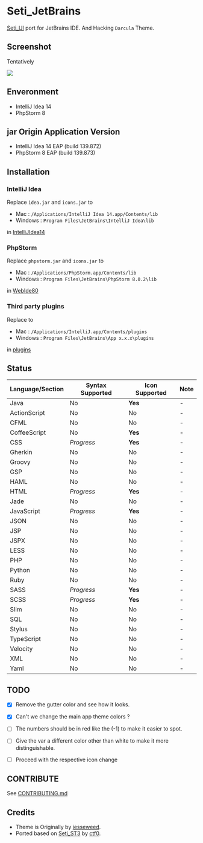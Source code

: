 Seti_JetBrains
==============

[Seti_UI](https://github.com/ctf0/Seti_ST3) port for JetBrains IDE.
And Hacking `Darcula` Theme.


## Screenshot
Tentatively

![](https://raw.githubusercontent.com/zchee/Seti_JetBrains/master/screenshot/all.png)


## Enveronment
- IntelliJ Idea 14
- PhpStorm 8


## jar Origin Application Version
- IntelliJ Idea 14 EAP (build 139.872)
- PhpStorm 8 EAP (build 139.873)


## Installation

### IntelliJ Idea
Replace `idea.jar` and `icons.jar` to

- Mac : `/Applications/IntelliJ Idea 14.app/Contents/lib`
- Windows : `Program Files\JetBrains\IntelliJ Idea\lib`

in [IntelliJIdea14](https://github.com/zchee/Seti_JetBrains/tree/master/IntelliJIdea14)

### PhpStorm
Replace `phpstorm.jar` and `icons.jar` to

- Mac : `/Applications/PhpStorm.app/Contents/lib`
- Windows : `Program Files\JetBrains\PhpStorm 8.0.2\lib`

in [WebIde80](https://github.com/zchee/Seti_JetBrains/tree/master/WebIde80)

### Third party plugins
Replace to

- Mac : `/Applications/IntelliJ.app/Contents/plugins`
- Windows : `Program Files\JetBrains\App x.x.x\plugins`

in [plugins](https://github.com/zchee/Seti_JetBrains/tree/master/plugins)


## Status
| Language/Section | Syntax Supported | Icon Supported | Note |
|---|---|---|---|
Java | No | **Yes** | -
ActionScript | No | No | -
CFML | No | No | -
CoffeeScript | No | **Yes** | -
CSS | *Progress* | **Yes** | -
Gherkin| No | No | -
Groovy | No | No | -
GSP | No | No | -
HAML | No | No | -
HTML | *Progress* | **Yes** | -
Jade | No | No | -
JavaScript | *Progress* | **Yes** | -
JSON | No | No | -
JSP| No | No | -
JSPX | No | No | -
LESS | No | No | -
PHP | No | No | -
Python | No | No | -
Ruby | No | No | -
SASS | *Progress* | **Yes** | -
SCSS | *Progress* | **Yes** | -
Slim | No | No | -
SQL | No | No | -
Stylus | No | No | -
TypeScript | No | No | -
Velocity | No | No | -
XML | No | No | -
Yaml | No | No | -


## TODO
- [x] Remove the gutter color and see how it looks.
- [x] Can't we change the main app theme colors ?
- [ ] The numbers should be in red like the (-1) to make it easier to spot.
- [ ] Give the var a different color other than white to make it more distinguishable.
- [ ] Proceed with the respective icon change


## CONTRIBUTE
See [CONTRIBUTING.md](https://github.com/zchee/Seti_JetBrains/blob/master/CONTRIBUTING.md)


## Credits

- Theme is Originally by [jesseweed](https://github.com/jesseweed/seti-ui).
- Ported based on [Seti_ST3](https://github.com/ctf0/Seti_ST3) by [ctf0](https://github.com/ctf0/).

